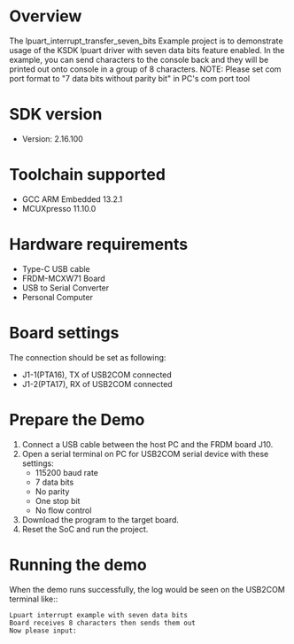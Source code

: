 Overview
========
The lpuart_interrupt_transfer_seven_bits Example project is to demonstrate usage of the KSDK lpuart driver with seven data bits feature enabled.
In the example, you can send characters to the console back and they will be printed out onto console
 in a group of 8 characters.
NOTE: Please set com port format to "7 data bits without parity bit" in PC's com port tool

SDK version
===========
- Version: 2.16.100

Toolchain supported
===================
- GCC ARM Embedded  13.2.1
- MCUXpresso  11.10.0

Hardware requirements
=====================
- Type-C USB cable
- FRDM-MCXW71 Board
- USB to Serial Converter
- Personal Computer

Board settings
==============
The connection should be set as following:
- J1-1(PTA16), TX of USB2COM connected
- J1-2(PTA17), RX of USB2COM connected

Prepare the Demo
================
1. Connect a USB cable between the host PC and the FRDM board J10.
2. Open a serial terminal on PC for USB2COM serial device with these settings:
   - 115200 baud rate
   - 7 data bits
   - No parity
   - One stop bit
   - No flow control
3. Download the program to the target board.
4. Reset the SoC and run the project.

Running the demo
================
When the demo runs successfully, the log would be seen on the USB2COM terminal like::

~~~~~~~~~~~~~~~~~~~~~
Lpuart interrupt example with seven data bits
Board receives 8 characters then sends them out
Now please input:
~~~~~~~~~~~~~~~~~~~~~
